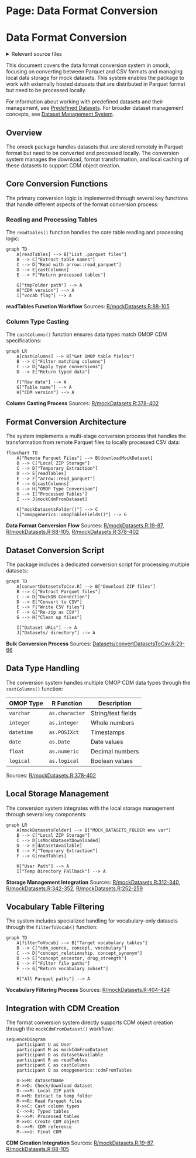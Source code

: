 # Page: Data Format Conversion

# Data Format Conversion

<details>
<summary>Relevant source files</summary>

The following files were used as context for generating this wiki page:

- [.Rbuildignore](.Rbuildignore)
- [.gitignore](.gitignore)
- [Datasets/convertDatasetsToCsv.R](Datasets/convertDatasetsToCsv.R)
- [R/mockDatasets.R](R/mockDatasets.R)
- [R/sysdata.rda](R/sysdata.rda)
- [data-raw/default/concept.csv](data-raw/default/concept.csv)
- [data-raw/default/conceptAncestor.csv](data-raw/default/conceptAncestor.csv)
- [data-raw/default/conceptRelationship.csv](data-raw/default/conceptRelationship.csv)
- [data-raw/default/conceptSynonym.csv](data-raw/default/conceptSynonym.csv)
- [data-raw/default/drugStrength.csv](data-raw/default/drugStrength.csv)
- [data-raw/internalData.R](data-raw/internalData.R)
- [man/availableMockDatasets.Rd](man/availableMockDatasets.Rd)

</details>



This document covers the data format conversion system in omock, focusing on converting between Parquet and CSV formats and managing local data storage for mock datasets. This system enables the package to work with externally hosted datasets that are distributed in Parquet format but need to be processed locally.

For information about working with predefined datasets and their management, see [Predefined Datasets](#4.1). For broader dataset management concepts, see [Dataset Management System](#4).

## Overview

The omock package handles datasets that are stored remotely in Parquet format but need to be converted and processed locally. The conversion system manages the download, format transformation, and local caching of these datasets to support CDM object creation.

## Core Conversion Functions

The primary conversion logic is implemented through several key functions that handle different aspects of the format conversion process:

### Reading and Processing Tables

The `readTables()` function handles the core table reading and processing logic:

```mermaid
graph TD
    A[readTables] --> B["List .parquet files"]
    B --> C["Extract table names"]
    C --> D["Read with arrow::read_parquet"]
    D --> E[castColumns]
    E --> F["Return processed tables"]
    
    G["tmpFolder path"] --> A
    H["CDM version"] --> A
    I["vocab flag"] --> A
```

**readTables Function Workflow**
Sources: [R/mockDatasets.R:88-105]()

### Column Type Casting

The `castColumns()` function ensures data types match OMOP CDM specifications:

```mermaid
graph LR
    A[castColumns] --> B["Get OMOP table fields"]
    B --> C["Filter matching columns"] 
    C --> D["Apply type conversions"]
    D --> E["Return typed data"]
    
    F["Raw data"] --> A
    G["Table name"] --> A
    H["CDM version"] --> A
```

**Column Casting Process**
Sources: [R/mockDatasets.R:378-402]()

## Format Conversion Architecture

The system implements a multi-stage conversion process that handles the transformation from remote Parquet files to locally processed CSV data:

```mermaid
flowchart TD
    A["Remote Parquet Files"] --> B[downloadMockDataset]
    B --> C["Local ZIP Storage"]
    C --> D["Temporary Extraction"]
    D --> E[readTables]
    E --> F["arrow::read_parquet"]
    F --> G[castColumns]
    G --> H["OMOP Type Conversion"]
    H --> I["Processed Tables"]
    I --> J[mockCdmFromDataset]
    
    K["mockDatasetsFolder()"] --> C
    L["omopgenerics::omopTableFields()"] --> G
```

**Data Format Conversion Flow**
Sources: [R/mockDatasets.R:19-87](), [R/mockDatasets.R:88-105](), [R/mockDatasets.R:378-402]()

## Dataset Conversion Script

The package includes a dedicated conversion script for processing multiple datasets:

```mermaid
graph TD
    A[convertDatasetsToCsv.R] --> B["Download ZIP files"]
    B --> C["Extract Parquet files"]
    C --> D["DuckDB Connection"]
    D --> E["Convert to CSV"]
    E --> F["Write CSV files"]
    F --> G["Re-zip as CSV"]
    G --> H["Clean up files"]
    
    I["Dataset URLs"] --> A
    J["Datasets/ directory"] --> A
```

**Bulk Conversion Process**
Sources: [Datasets/convertDatasetsToCsv.R:29-66]()

## Data Type Handling

The conversion system handles multiple OMOP CDM data types through the `castColumns()` function:

| OMOP Type | R Function | Description |
|-----------|------------|-------------|
| `varchar` | `as.character` | String/text fields |
| `integer` | `as.integer` | Whole numbers |
| `datetime` | `as.POSIXct` | Timestamps |
| `date` | `as.Date` | Date values |
| `float` | `as.numeric` | Decimal numbers |
| `logical` | `as.logical` | Boolean values |

Sources: [R/mockDatasets.R:378-402]()

## Local Storage Management

The conversion system integrates with the local storage management through several key components:

```mermaid
graph LR
    A[mockDatasetsFolder] --> B["MOCK_DATASETS_FOLDER env var"]
    B --> C["Local ZIP Storage"]
    C --> D[isMockDatasetDownloaded]
    D --> E[datasetAvailable]
    E --> F["Temporary Extraction"]
    F --> G[readTables]
    
    H["User Path"] --> A
    I["Temp Directory Fallback"] --> A
```

**Storage Management Integration**
Sources: [R/mockDatasets.R:312-340](), [R/mockDatasets.R:342-352](), [R/mockDatasets.R:252-259]()

## Vocabulary Table Filtering

The system includes specialized handling for vocabulary-only datasets through the `filterToVocab()` function:

```mermaid
graph TD
    A[filterToVocab] --> B["Target vocabulary tables"]
    B --> C["cdm_source, concept, vocabulary"]
    C --> D["concept_relationship, concept_synonym"]
    D --> E["concept_ancestor, drug_strength"]
    E --> F["Filter file paths"]
    F --> G["Return vocabulary subset"]
    
    H["All Parquet paths"] --> A
```

**Vocabulary Filtering Process**
Sources: [R/mockDatasets.R:404-424]()

## Integration with CDM Creation

The format conversion system directly supports CDM object creation through the `mockCdmFromDataset()` workflow:

```mermaid
sequenceDiagram
    participant U as User
    participant M as mockCdmFromDataset
    participant D as datasetAvailable
    participant R as readTables
    participant C as castColumns
    participant O as omopgenerics::cdmFromTables
    
    U->>M: datasetName
    M->>D: Check/download dataset
    D-->>M: Local ZIP path
    M->>M: Extract to temp folder
    M->>R: Read Parquet files
    R->>C: Cast column types
    C-->>R: Typed tables
    R-->>M: Processed tables
    M->>O: Create CDM object
    O-->>M: CDM reference
    M-->>U: Final CDM
```

**CDM Creation Integration**
Sources: [R/mockDatasets.R:19-87](), [R/mockDatasets.R:88-105]()